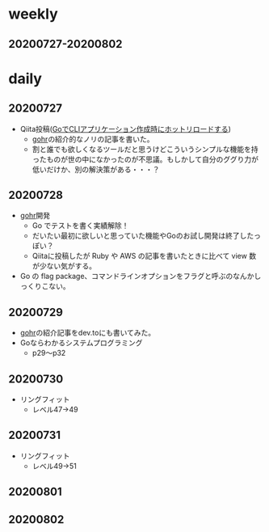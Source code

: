 # weekly
## 20200727-20200802

# daily
## 20200727
* Qiita投稿([GoでCLIアプリケーション作成時にホットリロードする](https://qiita.com/longtime1116/items/ff606ef336359660beb0))
  * [gohr](https://github.com/longtime1116/gohr)の紹介的なノリの記事を書いた。
  * 割と誰でも欲しくなるツールだと思うけどこういうシンプルな機能を持ったものが世の中になかったのが不思議。もしかして自分のググり力が低いだけか、別の解決策がある・・・？


## 20200728
* [gohr](https://github.com/longtime1116/gohr)開発
  * Go でテストを書く実績解除！
  * だいたい最初に欲しいと思っていた機能やGoのお試し開発は終了したっぽい？
  * Qiitaに投稿したが Ruby や AWS の記事を書いたときに比べて view 数が少ない気がする。
* Go の flag package、コマンドラインオプションをフラグと呼ぶのなんかしっくりこない。

## 20200729
* [gohr](https://github.com/longtime1116/gohr)の紹介記事をdev.toにも書いてみた。
* Goならわかるシステムプログラミング
  * p29〜p32


## 20200730
* リングフィット
  * レベル47→49

## 20200731
* リングフィット
  * レベル49→51

## 20200801

## 20200802

